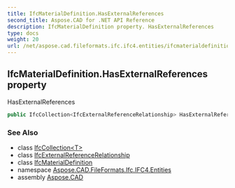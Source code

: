 ```yaml
---
title: IfcMaterialDefinition.HasExternalReferences
second_title: Aspose.CAD for .NET API Reference
description: IfcMaterialDefinition property. HasExternalReferences
type: docs
weight: 20
url: /net/aspose.cad.fileformats.ifc.ifc4.entities/ifcmaterialdefinition/hasexternalreferences/
---
```

## IfcMaterialDefinition.HasExternalReferences property

HasExternalReferences

```csharp
public IfcCollection<IfcExternalReferenceRelationship> HasExternalReferences { get; }
```

### See Also

* class [IfcCollection&lt;T&gt;](../../../aspose.cad.fileformats.ifc/ifccollection-1/)
* class [IfcExternalReferenceRelationship](../../ifcexternalreferencerelationship/)
* class [IfcMaterialDefinition](../)
* namespace [Aspose.CAD.FileFormats.Ifc.IFC4.Entities](../../ifcmaterialdefinition/)
* assembly [Aspose.CAD](../../../)


